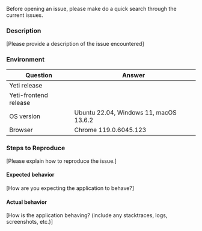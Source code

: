 Before opening an issue, please make do a quick search through the current issues.

### Description
[Please provide a description of the issue encountered]

### Environment

| Question                  | Answer
|---------------------------|--------------------
| Yeti release              |
| Yeti-frontend release     |
| OS version                | Ubuntu 22.04, Windows 11, macOS 13.6.2
| Browser                   | Chrome 119.0.6045.123

### Steps to Reproduce

[Please explain how to reproduce the issue.]

#### Expected behavior
[How are you expecting the application to behave?]

#### Actual behavior
[How is the application behaving? (include any stacktraces, logs, screenshots, etc.)]

